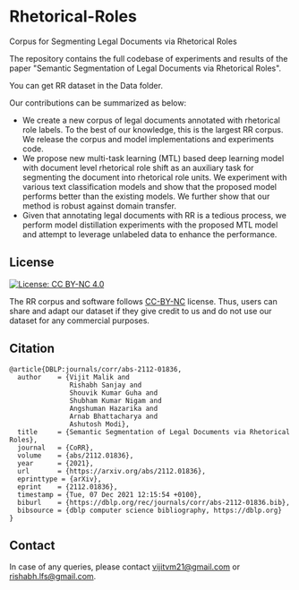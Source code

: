 # Rhetorical-Roles
Corpus for Segmenting Legal Documents via Rhetorical Roles

The repository contains the full codebase of experiments and results of the paper "Semantic Segmentation of Legal Documents via Rhetorical Roles". 

You can get RR dataset in the Data folder.

Our contributions can be summarized as below:
* We create a new corpus of legal documents annotated with rhetorical role labels. To the best of our knowledge, this is the largest RR corpus. We release the corpus and model implementations and experiments code.
* We propose new multi-task learning (MTL) based deep learning model with document level rhetorical role shift as an auxiliary task for segmenting the document into rhetorical role units. We experiment with various text classification models and show that the proposed model performs better than the existing models. We further show that our method is robust against domain transfer.
* Given that annotating legal documents with RR is a tedious process, we perform model distillation experiments with the proposed MTL model and attempt to leverage unlabeled data to enhance the performance.


## License

[![License: CC BY-NC 4.0](https://img.shields.io/badge/License-CC%20BY--NC%204.0-lightgrey.svg)](https://creativecommons.org/licenses/by-nc/4.0/)

The RR corpus and software follows [CC-BY-NC](CC-BY-NC) license. Thus, users can share and adapt our dataset if they give credit to us and do not use our dataset for any commercial purposes.

## Citation

```
@article{DBLP:journals/corr/abs-2112-01836,
  author    = {Vijit Malik and
               Rishabh Sanjay and
               Shouvik Kumar Guha and
               Shubham Kumar Nigam and
               Angshuman Hazarika and
               Arnab Bhattacharya and
               Ashutosh Modi},
  title     = {Semantic Segmentation of Legal Documents via Rhetorical Roles},
  journal   = {CoRR},
  volume    = {abs/2112.01836},
  year      = {2021},
  url       = {https://arxiv.org/abs/2112.01836},
  eprinttype = {arXiv},
  eprint    = {2112.01836},
  timestamp = {Tue, 07 Dec 2021 12:15:54 +0100},
  biburl    = {https://dblp.org/rec/journals/corr/abs-2112-01836.bib},
  bibsource = {dblp computer science bibliography, https://dblp.org}
}
```

## Contact

In case of any queries, please contact <vijitvm21@gmail.com> or <rishabh.lfs@gmail.com>.
